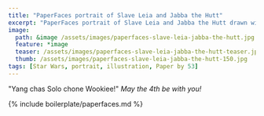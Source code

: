 ```yaml
---
title: "PaperFaces portrait of Slave Leia and Jabba the Hutt"
excerpt: "PaperFaces portrait of Slave Leia and Jabba the Hutt drawn with Paper by 53 on an iPad."
image: 
  path: &image /assets/images/paperfaces-slave-leia-jabba-the-hutt.jpg 
  feature: *image
  teaser: /assets/images/paperfaces-slave-leia-jabba-the-hutt-teaser.jpg
  thumb: /assets/images/paperfaces-slave-leia-jabba-the-hutt-150.jpg
tags: [Star Wars, portrait, illustration, Paper by 53]
---
```


"Yang chas Solo chone Wookiee!" *May the 4th be with you!*

{% include boilerplate/paperfaces.md %}
